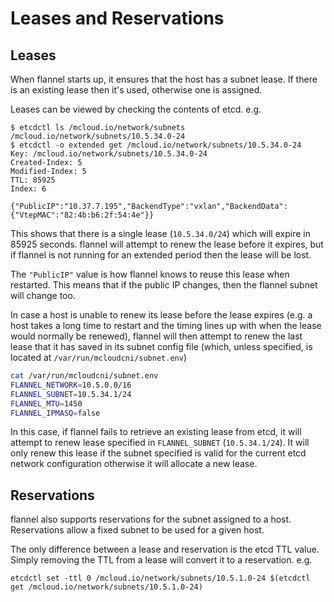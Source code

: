 # Leases and Reservations

## Leases

When flannel starts up, it ensures that the host has a subnet lease. If there is
an existing lease then it's used, otherwise one is assigned.

Leases can be viewed by checking the contents of etcd. e.g.

```
$ etcdctl ls /mcloud.io/network/subnets            
/mcloud.io/network/subnets/10.5.34.0-24
$ etcdctl -o extended get /mcloud.io/network/subnets/10.5.34.0-24
Key: /mcloud.io/network/subnets/10.5.34.0-24
Created-Index: 5
Modified-Index: 5
TTL: 85925
Index: 6

{"PublicIP":"10.37.7.195","BackendType":"vxlan","BackendData":{"VtepMAC":"82:4b:b6:2f:54:4e"}}
```

This shows that there is a single lease (`10.5.34.0/24`) which will expire in 85925 seconds. flannel will attempt to renew the lease before it expires, but if flannel is not running for an extended period then the lease will be lost.

The `"PublicIP"` value is how flannel knows to reuse this lease when restarted. 
This means that if the public IP changes, then the flannel subnet will change too.

In case a host is unable to renew its lease before the lease expires (e.g. a host takes a long time to restart and the timing lines up with when the lease would normally be renewed), flannel will then attempt to renew the last lease that it has saved in its subnet config file (which, unless specified, is located at `/var/run/mcloudcni/subnet.env`)
```bash
cat /var/run/mcloudcni/subnet.env
FLANNEL_NETWORK=10.5.0.0/16
FLANNEL_SUBNET=10.5.34.1/24
FLANNEL_MTU=1450
FLANNEL_IPMASQ=false
```
In this case, if flannel fails to retrieve an existing lease from etcd, it will attempt to renew lease specified in `FLANNEL_SUBNET` (`10.5.34.1/24`).  It will only renew this lease if the subnet specified is valid for the current etcd network configuration otherwise it will allocate a new lease.

## Reservations

flannel also supports reservations for the subnet assigned to a host. Reservations
allow a fixed subnet to be used for a given host.

The only difference between a lease and reservation is the etcd TTL value. Simply 
removing the TTL from a lease will convert it to a reservation. e.g.

```
etcdctl set -ttl 0 /mcloud.io/network/subnets/10.5.1.0-24 $(etcdctl get /mcloud.io/network/subnets/10.5.1.0-24)
```
